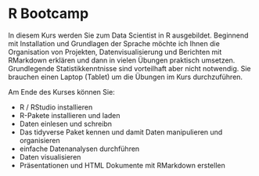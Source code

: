 # R Bootcamp

In diesem Kurs werden Sie zum Data Scientist in R ausgebildet. Beginnend mit Installation und Grundlagen der Sprache möchte ich Ihnen die Organisation von Projekten, Datenvisualisierung und Berichten mit RMarkdown erklären und dann in vielen Übungen praktisch umsetzen. 
Grundlegende Statistikkenntnisse sind vorteilhaft aber nicht notwendig. Sie brauchen einen Laptop (Tablet) um die Übungen im Kurs durchzuführen.

Am Ende des Kurses können Sie: 

- R / RStudio installieren 
- R-Pakete installieren und laden 
- Daten einlesen und schreibn 
- Das tidyverse Paket kennen und damit Daten manipulieren und organisieren 
- einfache Datenanalysen durchführen 
- Daten visualisieren 
- Präsentationen und HTML Dokumente mit RMarkdown erstellen